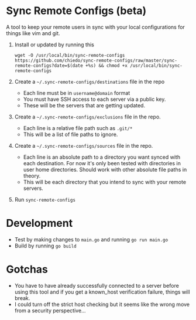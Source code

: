 # Sync Remote Configs (beta)

A tool to keep your remote users in sync with your local configurations for things like vim and git.

1. Install or updated by running this

    `wget -O /usr/local/bin/sync-remote-configs https://github.com/chiedo/sync-remote-configs/raw/master/sync-remote-configs?date=$(date +%s) && chmod +x /usr/local/bin/sync-remote-configs`
    
2. Create a `~/.sync-remote-configs/destinations` file in the repo
    - Each line must be in `username@domain` format
    - You must have SSH access to each server via a public key.
    - These will be the servers that are getting updated.
3. Create a `~/.sync-remote-configs/exclusions` file in the repo.
    - Each line is a relative file path such as `.git/*`
    - This will be a list of file paths to ignore.
4. Create a `~/.sync-remote-configs/sources` file in the repo.
    - Each line is an absolute path to a directory you want synced with each destination. For now it's only been tested with directories in user home directories. Should work with other absolute file paths in theory.
    - This will be each directory that you intend to sync with your remote servers.
5. Run `sync-remote-configs`


# Development

- Test by making changes to `main.go` and running `go run main.go`
- Build by running `go build`

# Gotchas

- You have to have already successfully connected to a server before using this tool and if you get a known_host verification failure, things will break.
- I could turn off the strict host checking but it seems like the wrong move from a security perspective...

